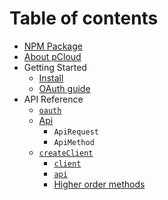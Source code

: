 # Table of contents

- [NPM Package](https://www.npmjs.com/package/pcloud-sdk-js)
- [About pCloud](aboutpcloud.md)
- Getting Started
    - [Install](install.md)
    - [OAuth guide](oauth.md)
- API Reference
  - [`oauth`](api-oauth.md)
  - [Api](api.md)
      - `ApiRequest`
      - `ApiMethod`
  - [`createClient`](createclient.md)
      - [`client`](createClient.md#client)
      - [`api`](createClient.md#api)
      - [Higher order methods](createClient.md#higherordermethods)
